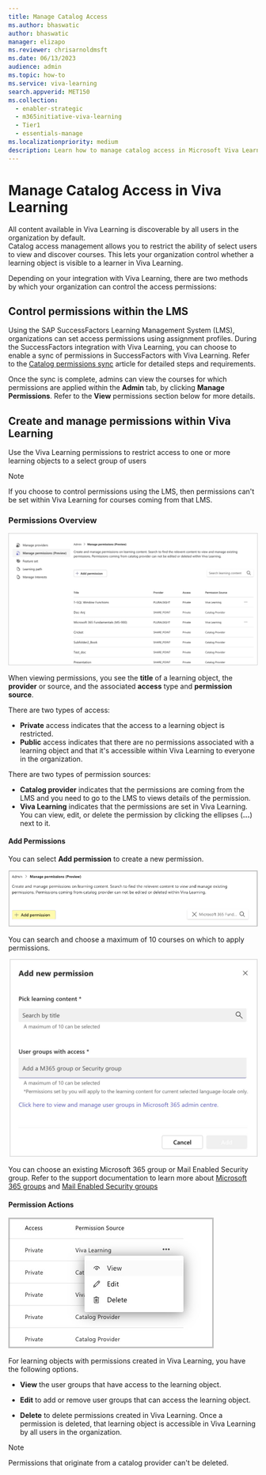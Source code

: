 ```yaml
---
title: Manage Catalog Access
ms.author: bhaswatic
author: bhaswatic
manager: elizapo
ms.reviewer: chrisarnoldmsft
ms.date: 06/13/2023
audience: admin
ms.topic: how-to
ms.service: viva-learning
search.appverid: MET150
ms.collection:
  - enabler-strategic
  - m365initiative-viva-learning
  - Tier1
  - essentials-manage
ms.localizationpriority: medium
description: Learn how to manage catalog access in Microsoft Viva Learning.
---
```


# Manage Catalog Access in Viva Learning

All content available in Viva Learning is discoverable by all users in the organization by default.  
Catalog access management allows you to restrict the ability of select users to view and discover courses. This lets your organization control whether a learning object is visible to a learner in Viva Learning.

Depending on your integration with Viva Learning, there are two methods by which your organization can control the access permissions:

## Control permissions within the LMS

Using the SAP SuccessFactors Learning Management System (LMS), organizations can set access permissions using assignment profiles. During the SuccessFactors  integration with Viva Learning, you can choose to enable a sync of permissions in SuccessFactors with Viva Learning.
Refer to the [Catalog permissions sync](configure-successfactors-content-source.md#catalog-permissions-sync) article for detailed steps and requirements.

Once the sync is complete, admins can view the courses for which permissions are applied within the **Admin** tab, by clicking **Manage Permissions**. 
Refer to the **View** permissions section below for more details.

## Create and manage permissions within Viva Learning

Use the Viva Learning permissions to restrict access to one or more learning objects to a select group of users 

>[!Note] 
>If you choose to control permissions using the LMS, then permissions can't be set within Viva Learning for courses coming from that LMS.

### Permissions Overview

![Image of the catalog permissions navigation screen under the admin tab.](../media/learning/catalog-access-permissions-1-landing-page.png)

When viewing permissions, you see the **title** of a learning object, the **provider** or source, and the associated **access** type and **permission source**.

There are two types of access: 

- **Private** access indicates that the access to a learning object is restricted.
- **Public** access indicates that there are no permissions associated with a learning object and that it's accessible within Viva Learning to everyone in the organization.

There are two types of permission sources:

- **Catalog provider** indicates that the permissions are coming from the LMS and you need to go to the LMS to views details of the permission.
- **Viva Learning** indicates that the permissions are set in Viva Learning. You can view, edit, or delete the permission by clicking the ellipses (**...**) next to it.



#### Add Permissions
You can select **Add permission** to create a new permission.

![Screenshot of the highlighted Add permissions button.](../media/learning/catalog-access-permissions-2-add-permissions.png)

You can search and choose a maximum of 10 courses on which to apply permissions.

![Screenshot of a popup window that lists options for adding new permissions.](../media/learning/catalog-access-permissions-3-add-new-permissions.png)

You can choose an existing Microsoft 365 group or Mail Enabled Security group. Refer to the support documentation to learn more about [Microsoft 365 groups](https://support.microsoft.com/office/learn-about-microsoft-365-groups-b565caa1-5c40-40ef-9915-60fdb2d97fa2) and [Mail Enabled Security groups](/exchange/recipients/mail-enabled-security-groups)


#### Permission Actions

![Screenshot displaying the various actions users can perform with permissions, including view, edit, and delete.](../media/learning/catalog-access-permissions-4-permissions-actions.png)

For learning objects with permissions created in Viva Learning, you have the following options.

- **View** the user groups that have access to the learning object.

- **Edit** to add or remove user groups that can access the learning object. 

- **Delete** to delete permissions created in Viva Learning. Once a permission is deleted, that learning object is accessible in Viva Learning by all users in the organization.

>[!Note]
> Permissions that originate from a catalog provider can't be deleted.
